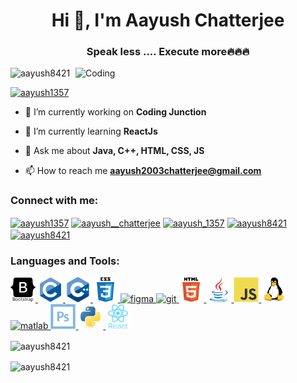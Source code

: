 <h1 align="center">Hi 👋, I'm Aayush Chatterjee</h1>
<h3 align="center">Speak less .... Execute more🔥🔥🔥</h3>
<img align="right" alt="Coding" width="400" src="https://media3.giphy.com/media/VTtANKl0beDFQRLDTh/giphy.gif?cid=ecf05e47nu2bdatsfshdvue5g2m9tow6jieum7o3akybnxvk&rid=giphy.gif&ct=g">

<p align="left"> <img src="https://komarev.com/ghpvc/?username=aayush8421&label=Profile%20views&color=0e75b6&style=flat" alt="aayush8421" /> </p>

<p align="left"> <a href="https://twitter.com/aayush1357" target="blank"><img src="https://img.shields.io/twitter/follow/aayush1357?logo=twitter&style=for-the-badge" alt="aayush1357" /></a> </p>

- 🔭 I’m currently working on **Coding Junction**

- 🌱 I’m currently learning **ReactJs**

- 💬 Ask me about **Java, C++, HTML, CSS, JS**

- 📫 How to reach me **aayush2003chatterjee@gmail.com**

<h3 align="left">Connect with me:</h3>
<p align="left">
<a href="https://twitter.com/aayush1357" target="blank"><img align="center" src="https://raw.githubusercontent.com/rahuldkjain/github-profile-readme-generator/master/src/images/icons/Social/twitter.svg" alt="aayush1357" height="30" width="40" /></a>
<a href="https://instagram.com/aayush__chatterjee" target="blank"><img align="center" src="https://raw.githubusercontent.com/rahuldkjain/github-profile-readme-generator/master/src/images/icons/Social/instagram.svg" alt="aayush__chatterjee" height="30" width="40" /></a>
<a href="https://www.codechef.com/users/aayush_1357" target="blank"><img align="center" src="https://cdn.jsdelivr.net/npm/simple-icons@3.1.0/icons/codechef.svg" alt="aayush_1357" height="30" width="40" /></a>
<a href="https://www.hackerrank.com/aayush8421" target="blank"><img align="center" src="https://raw.githubusercontent.com/rahuldkjain/github-profile-readme-generator/master/src/images/icons/Social/hackerrank.svg" alt="aayush8421" height="30" width="40" /></a>
<a href="https://www.leetcode.com/aayush8421" target="blank"><img align="center" src="https://raw.githubusercontent.com/rahuldkjain/github-profile-readme-generator/master/src/images/icons/Social/leet-code.svg" alt="aayush8421" height="30" width="40" /></a>
</p>

<h3 align="left">Languages and Tools:</h3>
<p align="left"> <a href="https://getbootstrap.com" target="_blank" rel="noreferrer"> <img src="https://raw.githubusercontent.com/devicons/devicon/master/icons/bootstrap/bootstrap-plain-wordmark.svg" alt="bootstrap" width="40" height="40"/> </a> <a href="https://www.cprogramming.com/" target="_blank" rel="noreferrer"> <img src="https://raw.githubusercontent.com/devicons/devicon/master/icons/c/c-original.svg" alt="c" width="40" height="40"/> </a> <a href="https://www.w3schools.com/cpp/" target="_blank" rel="noreferrer"> <img src="https://raw.githubusercontent.com/devicons/devicon/master/icons/cplusplus/cplusplus-original.svg" alt="cplusplus" width="40" height="40"/> </a> <a href="https://www.w3schools.com/css/" target="_blank" rel="noreferrer"> <img src="https://raw.githubusercontent.com/devicons/devicon/master/icons/css3/css3-original-wordmark.svg" alt="css3" width="40" height="40"/> </a> <a href="https://www.figma.com/" target="_blank" rel="noreferrer"> <img src="https://www.vectorlogo.zone/logos/figma/figma-icon.svg" alt="figma" width="40" height="40"/> </a> <a href="https://git-scm.com/" target="_blank" rel="noreferrer"> <img src="https://www.vectorlogo.zone/logos/git-scm/git-scm-icon.svg" alt="git" width="40" height="40"/> </a> <a href="https://www.w3.org/html/" target="_blank" rel="noreferrer"> <img src="https://raw.githubusercontent.com/devicons/devicon/master/icons/html5/html5-original-wordmark.svg" alt="html5" width="40" height="40"/> </a> <a href="https://www.java.com" target="_blank" rel="noreferrer"> <img src="https://raw.githubusercontent.com/devicons/devicon/master/icons/java/java-original.svg" alt="java" width="40" height="40"/> </a> <a href="https://developer.mozilla.org/en-US/docs/Web/JavaScript" target="_blank" rel="noreferrer"> <img src="https://raw.githubusercontent.com/devicons/devicon/master/icons/javascript/javascript-original.svg" alt="javascript" width="40" height="40"/> </a> <a href="https://www.linux.org/" target="_blank" rel="noreferrer"> <img src="https://raw.githubusercontent.com/devicons/devicon/master/icons/linux/linux-original.svg" alt="linux" width="40" height="40"/> </a> <a href="https://www.mathworks.com/" target="_blank" rel="noreferrer"> <img src="https://upload.wikimedia.org/wikipedia/commons/2/21/Matlab_Logo.png" alt="matlab" width="40" height="40"/> </a> <a href="https://www.photoshop.com/en" target="_blank" rel="noreferrer"> <img src="https://raw.githubusercontent.com/devicons/devicon/master/icons/photoshop/photoshop-line.svg" alt="photoshop" width="40" height="40"/> </a> <a href="https://www.python.org" target="_blank" rel="noreferrer"> <img src="https://raw.githubusercontent.com/devicons/devicon/master/icons/python/python-original.svg" alt="python" width="40" height="40"/> </a> <a href="https://reactjs.org/" target="_blank" rel="noreferrer"> <img src="https://raw.githubusercontent.com/devicons/devicon/master/icons/react/react-original-wordmark.svg" alt="react" width="40" height="40"/> </a> </p>

<p><img align="center" src="https://github-readme-stats.vercel.app/api/top-langs?username=aayush8421&show_icons=true&locale=en&layout=compact" alt="aayush8421" /></p>

<p><img align="center" src="https://github-readme-streak-stats.herokuapp.com/?user=aayush8421&" alt="aayush8421" /></p>
